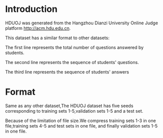 # Introduction
HDUOJ was generated from the Hangzhou Dianzi University Online Judge platform http://acm.hdu.edu.cn.

This dataset has a similar format to other datasets:

The first line represents the total number of questions answered by students.

The second line represents the sequence of students' questions.

The third line represents the sequence of students' answers

# Format
Same as any other dataset,The HDUOJ dataset has five seeds corresponding to training sets 1-5,validation sets 1-5 and a test set. 

Because of the limitation of file size.We compress training sets 1-3 in one file,training sets 4-5 and test sets in one file,
and finally validation sets 1-5 in one file.

